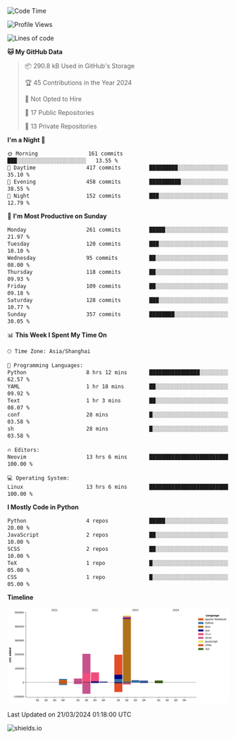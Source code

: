 <!--START_SECTION:waka-->
![Code Time](http://img.shields.io/badge/Code%20Time-393%20hrs%2012%20mins-blue)

![Profile Views](http://img.shields.io/badge/Profile%20Views-0-blue)

![Lines of code](https://img.shields.io/badge/From%20Hello%20World%20I%27ve%20Written-1.1%20million%20lines%20of%20code-blue)

**🐱 My GitHub Data** 

> 📦 290.8 kB Used in GitHub's Storage 
 > 
> 🏆 45 Contributions in the Year 2024
 > 
> 🚫 Not Opted to Hire
 > 
> 📜 17 Public Repositories 
 > 
> 🔑 13 Private Repositories 
 > 
**I'm a Night 🦉** 

```text
🌞 Morning                161 commits         ███░░░░░░░░░░░░░░░░░░░░░░   13.55 % 
🌆 Daytime                417 commits         █████████░░░░░░░░░░░░░░░░   35.10 % 
🌃 Evening                458 commits         ██████████░░░░░░░░░░░░░░░   38.55 % 
🌙 Night                  152 commits         ███░░░░░░░░░░░░░░░░░░░░░░   12.79 % 
```
📅 **I'm Most Productive on Sunday** 

```text
Monday                   261 commits         █████░░░░░░░░░░░░░░░░░░░░   21.97 % 
Tuesday                  120 commits         ███░░░░░░░░░░░░░░░░░░░░░░   10.10 % 
Wednesday                95 commits          ██░░░░░░░░░░░░░░░░░░░░░░░   08.00 % 
Thursday                 118 commits         ██░░░░░░░░░░░░░░░░░░░░░░░   09.93 % 
Friday                   109 commits         ██░░░░░░░░░░░░░░░░░░░░░░░   09.18 % 
Saturday                 128 commits         ███░░░░░░░░░░░░░░░░░░░░░░   10.77 % 
Sunday                   357 commits         ████████░░░░░░░░░░░░░░░░░   30.05 % 
```


📊 **This Week I Spent My Time On** 

```text
🕑︎ Time Zone: Asia/Shanghai

💬 Programming Languages: 
Python                   8 hrs 12 mins       ████████████████░░░░░░░░░   62.57 % 
YAML                     1 hr 18 mins        ██░░░░░░░░░░░░░░░░░░░░░░░   09.92 % 
Text                     1 hr 3 mins         ██░░░░░░░░░░░░░░░░░░░░░░░   08.07 % 
conf                     28 mins             █░░░░░░░░░░░░░░░░░░░░░░░░   03.58 % 
sh                       28 mins             █░░░░░░░░░░░░░░░░░░░░░░░░   03.58 % 

🔥 Editors: 
Neovim                   13 hrs 6 mins       █████████████████████████   100.00 % 

💻 Operating System: 
Linux                    13 hrs 6 mins       █████████████████████████   100.00 % 
```

**I Mostly Code in Python** 

```text
Python                   4 repos             █████░░░░░░░░░░░░░░░░░░░░   20.00 % 
JavaScript               2 repos             ██░░░░░░░░░░░░░░░░░░░░░░░   10.00 % 
SCSS                     2 repos             ██░░░░░░░░░░░░░░░░░░░░░░░   10.00 % 
TeX                      1 repo              █░░░░░░░░░░░░░░░░░░░░░░░░   05.00 % 
CSS                      1 repo              █░░░░░░░░░░░░░░░░░░░░░░░░   05.00 % 
```



**Timeline**

![Lines of Code chart](https://raw.githubusercontent.com/kopp4/kopp4/main/assets/bar_graph.png)


 Last Updated on 21/03/2024 01:18:00 UTC
<!--END_SECTION:waka-->
![shields.io](https://img.shields.io/github/commit-activity/w/kopp4/kopp4?color=g&label=abusing%20bot&style=flat-square)
